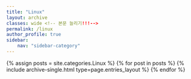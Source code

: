 ```yaml
---
title: "Linux"
layout: archive
classes: wide <!-- 본문 늘리기!!!-->
permalink: /linux
author_profile: true
sidebar:
    nav: "sidebar-category"
---
```



{% assign posts = site.categories.Linux %}
{% for post in posts %} {% include archive-single.html type=page.entries_layout %} {% endfor %}